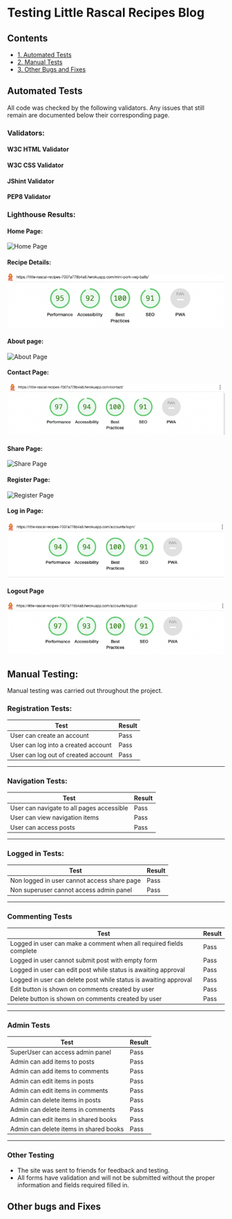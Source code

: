 # Testing Little Rascal Recipes Blog


## Contents
- [1. Automated Tests](#automated-tests)
- [2. Manual Tests](#manual-testing)
- [3. Other Bugs and Fixes](#other-bugs-and-fixes)

## Automated Tests

All code was checked by the following validators. Any issues that still remain are documented below their corresponding page.

### Validators:

#### W3C HTML Validator
#### W3C CSS Validator
#### JShint Validator
#### PEP8 Validator

### Lighthouse Results:

#### Home Page:
![Home Page](./)

#### Recipe Details:
![Recipes](./README_Images/testing_images/lighthouse-recipe.webp)

#### About page:
![About Page]()

#### Contact Page:
![Contact Page](./README_Images/testing_images/lighthouse-contact.webp)

#### Share Page:
![Share Page]()

#### Register Page:
![Register Page]()

#### Log in Page:
![Login Page](./README_Images/testing_images/lighthouse-login.webp)

#### Logout Page
![Logout Page](./README_Images/testing_images/lighthouse-logout.webp)

## Manual Testing:

Manual testing was carried out throughout the project.


### Registration Tests:
| Test |Result  |
|--|--|
| User can create an account | Pass |
| User can log into a created account| Pass|
|User can log out of created account|Pass|

---

### Navigation Tests:

| Test |Result  |
|--|--|
|User can navigate to all pages accessible| Pass |
|User can view navigation items| Pass|
|User can access posts|Pass|


---

### Logged in Tests:

| Test |Result  |
|--|--|
|Non logged in user cannot access share page| Pass|
|Non superuser cannot access admin panel|Pass|

---

### Commenting Tests

| Test |Result  |
|--|--|
|Logged in user can make a comment when all required fields complete | Pass |
|Logged in user cannot submit post with empty form |Pass|
|Logged in user can edit post while status is awaiting approval |Pass|
|Logged in user can delete post while status is awaiting approval|Pass|
|Edit button is shown on comments created by user|Pass|
|Delete button is shown on comments created by user |Pass|

--- 


### Admin Tests

| Test |Result  |
|--|--|
|SuperUser can access admin panel|Pass|
|Admin can add items to posts|Pass|
|Admin can add items to comments|Pass|
|Admin can edit items in posts|Pass|
|Admin can edit items in comments|Pass|
|Admin can delete items in posts|Pass|
|Admin can delete items in comments|Pass|
|Admin can edit items in shared books|Pass|
|Admin can delete items in shared books|Pass|


---

### Other Testing
- The site was sent to friends for feedback and testing.
- All forms have validation and will not be submitted without the proper information and fields required filled in.

## Other bugs and Fixes